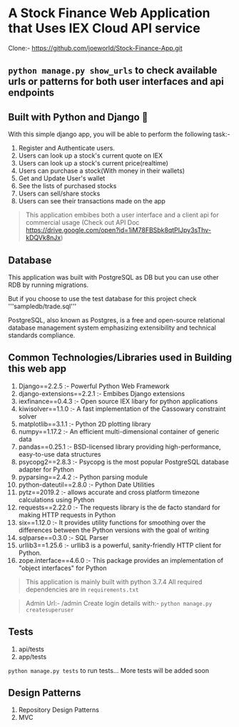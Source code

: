 # A Stock Finance Web Application that Uses IEX Cloud API service

Clone:- https://github.com/joeworld/Stock-Finance-App.git

## ```python manage.py show_urls``` to check available urls or patterns for both user interfaces and api endpoints

## Built with Python and Django :sparkling_heart:

With this simple django app, you will be able to perform the following task:-

1. Register and Authenticate users.
2. Users can look up a stock's current quote on IEX
3. Users can look up a stock's current price(realtime)
4. Users can purchase a stock(With money in their wallets)
5. Get and Update User's wallet
6. See the lists of purchased stocks
7. Users can sell/share stocks
8. Users can see their transactions made on the app

> This application embibes both a user interface and a client api for commercial usage (Check out API Doc https://drive.google.com/open?id=1iM78FBSbk8qtPIJpy3sThv-kDQVk8nJx)

## Database

This application was built with PostgreSQL as DB but you can use other RDB by running migrations.

But if you choose to use the test database for this project check '''sampledb/trade.sql'''

PostgreSQL, also known as Postgres, is a free and open-source relational database management system emphasizing extensibility and technical standards compliance.

## Common Technologies/Libraries used in Building this web app

1. Django==2.2.5 :- Powerful Python Web Framework
2. django-extensions==2.2.1 :- Embibes Django extensions
3. iexfinance==0.4.3 :- Open source IEX libary for python applications
4. kiwisolver==1.1.0 :- A fast implementation of the Cassowary constraint solver
5. matplotlib==3.1.1 :- Python 2D plotting library
6. numpy==1.17.2 :- An efficient multi-dimensional container of generic data
7. pandas==0.25.1 :- BSD-licensed library providing high-performance, easy-to-use data structures
8. psycopg2==2.8.3 :- Psycopg is the most popular PostgreSQL database adapter for Python
9. pyparsing==2.4.2 :- Python parsing module
10. python-dateutil==2.8.0 :- Python Date Utilities
11. pytz==2019.2 :- allows accurate and cross platform timezone calculations using Python
12. requests==2.22.0 :- The requests library is the de facto standard for making HTTP requests in Python
13. six==1.12.0 :- It provides utility functions for smoothing over the differences between the Python versions with the goal of writing
14. sqlparse==0.3.0 :- SQL Parser
15. urllib3==1.25.6 :- urllib3 is a powerful, sanity-friendly HTTP client for Python.
16. zope.interface==4.6.0 :- This package provides an implementation of "object interfaces" for Python

> This application is mainly built with python 3.7.4
> All required dependencies are in ```requirements.txt```

> Admin Url:- /admin
> Create login details with:- ```python manage.py createsuperuser```

## Tests

1. api/tests
2. app/tests

```python manage.py tests``` to run tests... More tests will be added soon

## Design Patterns

1. Repository Design Patterns
2. MVC